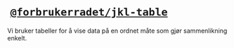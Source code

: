 #  [`@forbrukerradet/jkl-table`](https://jokul.fremtind.no/komponenter/table)

Vi bruker tabeller for å vise data på en ordnet måte som gjør sammenlikning enkelt.
